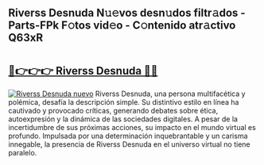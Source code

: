 ## Riverss Desnuda N𝚞𝚎vos desn𝚞dos filtr𝚊dos - Parts-FPk F𝚘tos vid𝚎o - C𝚘ntenido atr𝚊ctivo Q63xR

# <h2><a href="http://mb756n.tromn.icu/?c=Riverss+Desnuda">🔗👉👉👉 Riverss Desnuda 🔗🔗</a></h2>

[![Riverss Desnuda nuevo](https://i.imgur.com/pEAQMta.gif)](http://mb756n.tromn.icu/?c=Riverss+Desnuda)
Riverss Desnuda, una persona multifacética y polémica, desafía la descripción simple. Su distintivo estilo en línea ha cautivado y provocado críticas, generando debates sobre ética, autoexpresión y la dinámica de las sociedades digitales. A pesar de la incertidumbre de sus próximas acciones, su impacto en el mundo virtual es profundo. Impulsada por una determinación inquebrantable y un carisma innegable, la presencia de Riverss Desnuda en el universo virtual no tiene paralelo.
